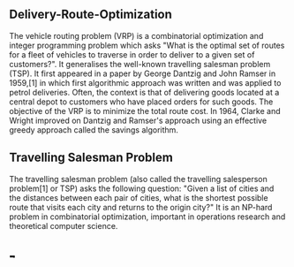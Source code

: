 ## Delivery-Route-Optimization
The vehicle routing problem (VRP) is a combinatorial optimization and integer programming problem which asks "What is the optimal set of routes for a fleet of vehicles to traverse in order to deliver to a given set of customers?". It generalises the well-known travelling salesman problem (TSP). It first appeared in a paper by George Dantzig and John Ramser in 1959,[1] in which first algorithmic approach was written and was applied to petrol deliveries. Often, the context is that of delivering goods located at a central depot to customers who have placed orders for such goods. The objective of the VRP is to minimize the total route cost. In 1964, Clarke and Wright improved on Dantzig and Ramser's approach using an effective greedy approach called the savings algorithm.

## Travelling Salesman Problem
The travelling salesman problem (also called the travelling salesperson problem[1] or TSP) asks the following question: "Given a list of cities and the distances between each pair of cities, what is the shortest possible route that visits each city and returns to the origin city?" It is an NP-hard problem in combinatorial optimization, important in operations research and theoretical computer science.

# <img src="https://upload.wikimedia.org/wikipedia/commons/1/11/GLPK_solution_of_a_travelling_salesman_problem.svg" alt="Travelling Salesman Problem" width="10" height="10">
